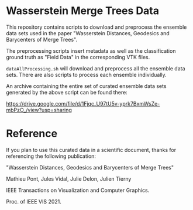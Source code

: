 # Wasserstein Merge Trees Data

This repository contains scripts to download and preprocess the ensemble data sets used in the paper "Wasserstein Distances, Geodesics and Barycenters of Merge Trees". 

The preprocessing scripts insert metadata as well as the classification ground truth as "Field Data" in the corresponding VTK files.

`dataAllProcessing.sh` will download and preprocess all the ensemble data sets. There are also scripts to process each ensemble individually.

An archive containing the entire set of curated ensemble data sets generated by the above script can be found there:

https://drive.google.com/file/d/1Fjqc_U97tU5v-yprk7BxmWsZe-mbPzO_/view?usp=sharing

# Reference

If you plan to use this curated data in a scientific document, thanks for referencing the following publication:

"Wasserstein Distances, Geodesics and Barycenters of Merge Trees"

Mathieu Pont, Jules Vidal, Julie Delon, Julien Tierny

IEEE Transactions on Visualization and Computer Graphics.

Proc. of IEEE VIS 2021.
